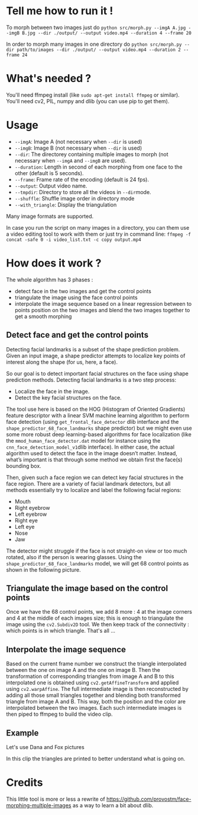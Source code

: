 # Tell me how to run it !

To morph between two images just do
```python src/morph.py --imgA A.jpg --imgB B.jpg --dir ./output/ --output video.mp4 --duration 4 --frame 20```

In order to morph many images in one directory do
```python src/morph.py --dir path/to/images --dir ./output/ --output video.mp4 --duration 2 --frame 24```

# What's needed ?
You'll need ffmpeg install (like `sudo apt-get install ffmpeg` or similar).  
You'll need cv2, PIL, numpy and dlib (you can use pip to get them).

# Usage
- ```--imgA```: Image A (not necessary when ```--dir``` is used)
- ```--imgB```: Image B (not necessary when ```--dir``` is used)
- ```--dir```: The directorey containing multiple images to morph (not necessary when ```--imgA``` and ```--imgB``` are used).
- ```--duration```: Length in second of each morphing from one face to the other (default is 5 seconds).
- ```--frame```: Frame rate of the encoding (default is 24 fps).
- ```--output```: Output video name.
- ```--tmpdir```: Directory to store all the videos in ```--dir```mode.
- ```--shuffle```: Shuffle image order in directory mode
- ```--with_triangle```: Display the triangulation

Many image formats are supported.

In case you run the script on many images in a directory, you can them use a video editing tool to work with them or just try in command line:
```ffmpeg -f concat -safe 0 -i video_list.txt -c copy output.mp4```

# How does it work ?

The whole algorithm has 3 phases :
- detect face in the two images and get the control points
- triangulate the image using the face control points
- interpolate the image sequence based on a linear regression between to points position on the two images and blend the two images together to get a smooth morphing

## Detect face and get the control points

Detecting facial landmarks is a subset of the shape prediction problem. Given an input image, a shape predictor attempts to localize key points of interest along the shape (for us, here, a face).

So our goal is to detect important facial structures on the face using shape prediction methods.
Detecting facial landmarks is a two step process:
- Localize the face in the image.
- Detect the key facial structures on the face.

The tool use here is based on the HOG (Histogram of Oriented Gradients) feature descriptor with a linear SVM machine learning algorithm to perform face detection (using `get_frontal_face_detector` dlib interface and the `shape_predictor_68_face_landmarks` shape predictor) but we might even use some more robust deep learning-based algorithms for face localization (like the `mmod_human_face_detector.dat` model for instance using the `cnn_face_detection_model_v1`dlib interface). In either case, the actual algorithm used to detect the face in the image doesn’t matter. Instead, what’s important is that through some method we obtain first the face(s) bounding box.

Then, given such a face region we can detect key facial structures in the face region. There are a variety of facial landmark detectors, but all methods essentially try to localize and label the following facial regions:
- Mouth
- Right eyebrow
- Left eyebrow
- Right eye
- Left eye
- Nose
- Jaw

The detector might struggle if the face is not straight-on view or too much rotated, also if the person is wearing glasses. Using the `shape_predictor_68_face_landmarks` model, we will get 68 control points as shown in the following picture.

## Triangulate the image based on the control points

Once we have the 68 control points, we add 8 more : 4 at the image corners and 4 at the middle of each images size; this is enough to triangulate the image using the `cv2.Subdiv2D` tool. We then keep track of the connectivity : which points is in which triangle. That's all ...

## Interpolate the image sequence

Based on the current frame number we construct the triangle interpolated between the one on image A and the one on image B. Then the transformation of corresponding triangles from image A and B to this interpolated one is obtained using `cv2.getAffineTransform` and applied using `cv2.warpAffine`. The full intermediate image is then reconstructed by adding all those small triangles together and blending both transformed triangle from image A and B. This way, both the position and the color are interpolated between the two images. Each such intermediate images is then piped to ffmpeg to build the video clip.

## Example

Let's use Dana and Fox pictures

In this clip the triangles are printed to better understand what is going on.

# Credits

This little tool is more or less a rewrite of https://github.com/provostm/face-morphing-multiple-images as a way to learn a bit about dlib.